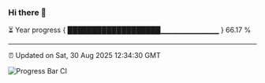 ### Hi there 👋

⏳ Year progress { ███████████████████▁▁▁▁▁▁▁▁▁▁▁ } 66.17 %

---

⏰ Updated on Sat, 30 Aug 2025 12:34:30 GMT

![Progress Bar CI](https://github.com/liununu/liununu/workflows/Progress%20Bar%20CI/badge.svg)
